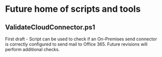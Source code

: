 # Future home of scripts and tools

## ValidateCloudConnector.ps1
First draft - Script can be used to check if an On-Premises send connector is correctly configured to send mail to Office 365. Future revisions will perform additional checks.
